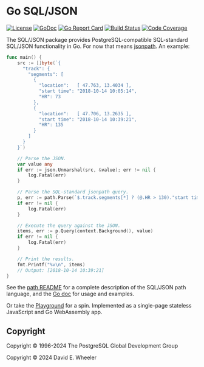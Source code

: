 Go SQL/JSON
===========

[![License](https://img.shields.io/badge/License-PostgreSQL-blue.svg)](https://opensource.org/license/postgresql "⚖️ License")
[![GoDoc](https://godoc.org/github.com/theory/sqljson?status.svg)](https://pkg.go.dev/github.com/theory/sqljson "📄 Documentation")
[![Go Report Card](https://goreportcard.com/badge/github.com/theory/sqljson)](https://goreportcard.com/report/github.com/theory/sqljson "🗃️ Report Card")
[![Build Status](https://github.com/theory/sqljson/actions/workflows/ci.yml/badge.svg)](https://github.com/theory/sqljson/actions/workflows/ci.yml "🛠️ Build Status")
[![Code Coverage](https://codecov.io/gh/theory/sqljson/graph/badge.svg?token=DIFED324ZY)](https://codecov.io/gh/theory/sqljson "📊 Code Coverage")

The SQL/JSON package provides PostgreSQL-compatible SQL-standard SQL/JSON
functionality in Go. For now that means [jsonpath](path/). An example:

``` go
func main() {
    src := []byte(`{
      "track": {
        "segments": [
          {
            "location":   [ 47.763, 13.4034 ],
            "start time": "2018-10-14 10:05:14",
            "HR": 73
          },
          {
            "location":   [ 47.706, 13.2635 ],
            "start time": "2018-10-14 10:39:21",
            "HR": 135
          }
        ]
      }
    }`)

    // Parse the JSON.
    var value any
    if err := json.Unmarshal(src, &value); err != nil {
        log.Fatal(err)
    }

    // Parse the SQL-standard jsonpath query.
    p, err := path.Parse(`$.track.segments[*] ? (@.HR > 130)."start time"`)
    if err != nil {
        log.Fatal(err)
    }

    // Execute the query against the JSON.
    items, err := p.Query(context.Background(), value)
    if err != nil {
        log.Fatal(err)
    }

    // Print the results.
    fmt.Printf("%v\n", items)
    // Output: [2018-10-14 10:39:21]
}
```

See the [path README](./path/README.md) for a complete description of the
SQL/JSON path language, and the [Go doc] for usage and examples.

Or take the [Playground] for a spin. Implemented as a single-page stateless
JavaScript and Go WebAssembly app.

## Copyright

Copyright © 1996-2024 The PostgreSQL Global Development Group

Copyright © 2024 David E. Wheeler

  [Go doc]: https://pkg.go.dev/github.com/theory/sqljson/path
  [Playground]: https://theory.github.io/sqljson/playground
